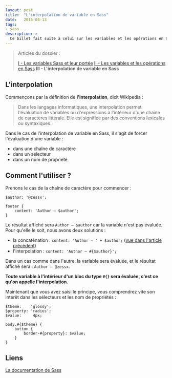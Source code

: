 ```yaml
---
layout: post
title:  "L'interpolation de variable en Sass"
date:   2015-04-13
tags:
- sass
description: >
  Ce billet fait suite à celui sur les variables et les opérations en Sass, et présente cette fois-ci l'interpolation de variable.
---
```


> Articles du dossier :
>
> [I - Les variables Sass et leur portée](http://blog.smarchal.com/les-variables-sass)
> [II - Les variables et les opérations en Sass](http://blog.smarchal.com/variables-et-operations-en-sass)
> **III - L'interpolation de variable en Sass**

## L'interpolation

Commençons par la définition de **l'interpolation**, dixit Wikipedia :

> Dans les langages informatiques, une interpolation permet l'évaluation de variables ou d'expressions à l'intérieur d'une chaîne de caractères littérale. Elle est signifiée par des conventions lexicales ou syntaxiques.

Dans le cas de l'interpolation de variable en Sass, il s'agit de forcer l'évaluation d'une variable :

- dans une chaîne de caractère
- dans un sélecteur
- dans un nom de propriété

## Comment l'utiliser ?

Prenons le cas de la chaîne de caractère pour commencer :

	$author: '@zessx';

	footer {
		content: 'Author — $author';
	}

Le résultat affiché sera `Author — $author` car la variable n'est pas évaluée. Pour qu'elle le soit, nous avons deux solutions :

- la concaténation : `content: 'Author — ' + $author;` ([vue dans l'article précédent](http://blog.smarchal.com/variables-et-operations-en-sass))
- l'interpolation : `content: 'Author — #{$author}';`

Dans un cas comme dans l'autre, la variable sera évaluée, et le résultat affiché sera : `Author — @zessx`.

**Toute variable à l'intérieur d'un bloc du type `#{}` sera évaluée, c'est ce qu'on appelle l'interpolation.**

Maintenant que vous avez saisi le principe, vous comprendrez vite son intérêt dans les sélecteurs et les nom de propriétés :

	$theme:    'glossy';
	$property: 'radius';
	$value:     4px;

	body.#{$theme} {
		button {
			border-#{property}: $value;
		}
	}


## Liens
[La documentation de Sass](http://sass-lang.com/documentation/file.SASS_REFERENCE.html)